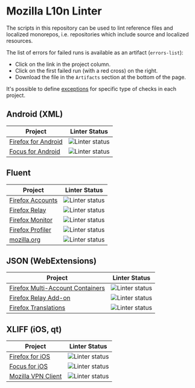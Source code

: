# Mozilla L10n Linter

The scripts in this repository can be used to lint reference files and
localized monorepos, i.e. repositories which include source and localized
resources.

The list of errors for failed runs is available as an artifact (`errors-list`):
* Click on the link in the project column.
* Click on the first failed run (with a red cross) on the right.
* Download the file in the `Artifacts` section at the bottom of the page.

It's possible to define [exceptions](https://github.com/flodolo/mozl10n-linter/tree/main/l10n/exceptions) for specific type of checks in each project.

## Android (XML)

| Project | Linter Status |
|---------|---------------|
|[Firefox for Android](https://github.com/flodolo/mozl10n-linter/actions/workflows/firefox_android.yaml)|![Linter status](https://github.com/flodolo/mozl10n-linter/workflows/Firefox%20Android/badge.svg)
|[Focus for Android](https://github.com/flodolo/mozl10n-linter/actions/workflows/focus_android.yaml)|![Linter status](https://github.com/flodolo/mozl10n-linter/workflows/Focus%20Android/badge.svg)

## Fluent

| Project | Linter Status |
|---------|---------------|
|[Firefox Accounts](https://github.com/flodolo/mozl10n-linter/actions/workflows/fxa.yaml)|![Linter status](https://github.com/flodolo/mozl10n-linter/workflows/FxA/badge.svg)
|[Firefox Relay](https://github.com/flodolo/mozl10n-linter/actions/workflows/relay.yaml)|![Linter status](https://github.com/flodolo/mozl10n-linter/workflows/Relay/badge.svg)
|[Firefox Monitor](https://github.com/flodolo/mozl10n-linter/actions/workflows/monitor.yaml)|![Linter status](https://github.com/flodolo/mozl10n-linter/workflows/Monitor/badge.svg)
|[Firefox Profiler](https://github.com/flodolo/mozl10n-linter/actions/workflows/profiler.yaml)|![Linter status](https://github.com/flodolo/mozl10n-linter/workflows/Profiler/badge.svg)
|[mozilla.org](https://github.com/flodolo/mozl10n-linter/actions/workflows/mozorg.yaml)|![Linter status](https://github.com/flodolo/mozl10n-linter/workflows/MozOrg/badge.svg)

## JSON (WebExtensions)
| Project | Linter Status |
|---------|---------------|
|[Firefox Multi-Account Containers](https://github.com/flodolo/mozl10n-linter/actions/workflows/mac.yaml)|![Linter status](https://github.com/flodolo/mozl10n-linter/workflows/MAC/badge.svg)
|[Firefox Relay Add-on](https://github.com/flodolo/mozl10n-linter/actions/workflows/relay_addon.yaml)|![Linter status](https://github.com/flodolo/mozl10n-linter/workflows/Relay%20Add-on/badge.svg)
|[Firefox Translations](https://github.com/flodolo/mozl10n-linter/actions/workflows/translations.yaml)|![Linter status](https://github.com/flodolo/mozl10n-linter/workflows/Translations/badge.svg)

## XLIFF (iOS, qt)
| Project | Linter Status |
|---------|---------------|
|[Firefox for iOS](https://github.com/flodolo/mozl10n-linter/actions/workflows/firefox_ios.yaml)|![Linter status](https://github.com/flodolo/mozl10n-linter/workflows/Firefox%20iOS/badge.svg)
|[Focus for iOS](https://github.com/flodolo/mozl10n-linter/actions/workflows/focus_ios.yaml)|![Linter status](https://github.com/flodolo/mozl10n-linter/workflows/Focus%20iOS/badge.svg)
|[Mozilla VPN Client](https://github.com/flodolo/mozl10n-linter/actions/workflows/vpn.yaml)|![Linter status](https://github.com/flodolo/mozl10n-linter/workflows/VPN%20Client/badge.svg)
